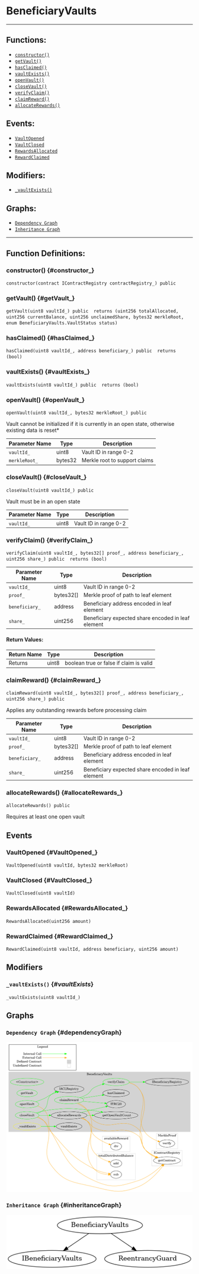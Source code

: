 # BeneficiaryVaults
***
## Functions:
- [`constructor()`](#constructor_)
- [`getVault()`](#getVault_)
- [`hasClaimed()`](#hasClaimed_)
- [`vaultExists()`](#vaultExists_)
- [`openVault()`](#openVault_)
- [`closeVault()`](#closeVault_)
- [`verifyClaim()`](#verifyClaim_)
- [`claimReward()`](#claimReward_)
- [`allocateRewards()`](#allocateRewards_)
## Events:
- [`VaultOpened`](#VaultOpened_)
- [`VaultClosed`](#VaultClosed_)
- [`RewardsAllocated`](#RewardsAllocated_)
- [`RewardClaimed`](#RewardClaimed_)
## Modifiers:
- [`_vaultExists()`](#_vaultExists_)
## Graphs:
- [`Dependency Graph`](#dependencyGraph)
- [`Inheritance Graph`](#inheritanceGraph)
***
## Function Definitions:
### <a name="constructor_"></a> constructor() {#constructor_}
```
constructor(contract IContractRegistry contractRegistry_) public 
```
### <a name="getVault_"></a> getVault() {#getVault_}
```
getVault(uint8 vaultId_) public  returns (uint256 totalAllocated, uint256 currentBalance, uint256 unclaimedShare, bytes32 merkleRoot, enum BeneficiaryVaults.VaultStatus status)
```
### <a name="hasClaimed_"></a> hasClaimed() {#hasClaimed_}
```
hasClaimed(uint8 vaultId_, address beneficiary_) public  returns (bool)
```
### <a name="vaultExists_"></a> vaultExists() {#vaultExists_}
```
vaultExists(uint8 vaultId_) public  returns (bool)
```
### <a name="openVault_"></a> openVault() {#openVault_}
```
openVault(uint8 vaultId_, bytes32 merkleRoot_) public 
```
Vault cannot be initialized if it is currently in an open state, otherwise existing data is reset*

| Parameter Name | Type | Description |
|------------|-----| -------|
| `vaultId_`| uint8| Vault ID in range 0-2|
| `merkleRoot_`| bytes32| Merkle root to support claims|

### <a name="closeVault_"></a> closeVault() {#closeVault_}
```
closeVault(uint8 vaultId_) public 
```
Vault must be in an open state

| Parameter Name | Type | Description |
|------------|-----| -------|
| `vaultId_`| uint8| Vault ID in range 0-2|

### <a name="verifyClaim_"></a> verifyClaim() {#verifyClaim_}
```
verifyClaim(uint8 vaultId_, bytes32[] proof_, address beneficiary_, uint256 share_) public  returns (bool)
```

| Parameter Name | Type | Description |
|------------|-----| -------|
| `vaultId_`| uint8| Vault ID in range 0-2|
| `proof_`| bytes32[]| Merkle proof of path to leaf element|
| `beneficiary_`| address| Beneficiary address encoded in leaf element|
| `share_`| uint256| Beneficiary expected share encoded in leaf element|

#### Return Values:

| Return Name | Type | Description |
|-------------|-------|------------|
|Returns| uint8|boolean true or false if claim is valid|

### <a name="claimReward_"></a> claimReward() {#claimReward_}
```
claimReward(uint8 vaultId_, bytes32[] proof_, address beneficiary_, uint256 share_) public 
```
Applies any outstanding rewards before processing claim

| Parameter Name | Type | Description |
|------------|-----| -------|
| `vaultId_`| uint8| Vault ID in range 0-2|
| `proof_`| bytes32[]| Merkle proof of path to leaf element|
| `beneficiary_`| address| Beneficiary address encoded in leaf element|
| `share_`| uint256| Beneficiary expected share encoded in leaf element|

### <a name="allocateRewards_"></a> allocateRewards() {#allocateRewards_}
```
allocateRewards() public 
```
Requires at least one open vault
## Events
### <a name="VaultOpened_"></a> VaultOpened {#VaultOpened_}
```
VaultOpened(uint8 vaultId, bytes32 merkleRoot)
```
### <a name="VaultClosed_"></a> VaultClosed {#VaultClosed_}
```
VaultClosed(uint8 vaultId)
```
### <a name="RewardsAllocated_"></a> RewardsAllocated {#RewardsAllocated_}
```
RewardsAllocated(uint256 amount)
```
### <a name="RewardClaimed_"></a> RewardClaimed {#RewardClaimed_}
```
RewardClaimed(uint8 vaultId, address beneficiary, uint256 amount)
```
## Modifiers
### <a name="_vaultExists_"></a> `_vaultExists()` {#_vaultExists_}
```
_vaultExists(uint8 vaultId_)
```
## Graphs
### <a name="dependencyGraph"></a> `Dependency Graph` {#dependencyGraph}
![Dependency Graph](/docs/images/BeneficiaryVaults_dependency_graph.png)
### <a name="inheritanceGraph"></a> `Inheritance Graph` {#inheritanceGraph}
![Inheritance Graph](/docs/images/BeneficiaryVaults_inheritance_graph.png)
